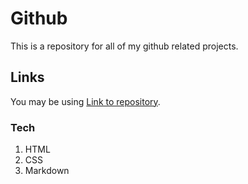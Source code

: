 # Github
This is a repository for all of my github related projects.

## Links

You may be using [Link to repository](https://github.com/vhoreho/TMS.git).

### Tech

1. HTML
2. CSS
3. Markdown
